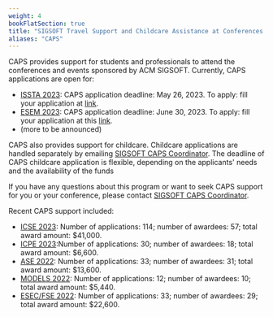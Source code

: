 ```yaml
---
weight: 4
bookFlatSection: true
title: "SIGSOFT Travel Support and Childcare Assistance at Conferences - CAPS"
aliases: "CAPS"
---
```

CAPS provides support for students and professionals to attend the conferences and events sponsored by ACM SIGSOFT. Currently, CAPS applications are open for:

- [ISSTA 2023](https://2023.issta.org/): CAPS application deadline: May 26, 2023. To apply: fill your application at [link](https://survey.alchemer.com/s3/7332515/SIGSOFT-CAPS-Travel-Support-for-ISSTA-2023).
- [ESEM 2023](https://conf.researchr.org/home/esem-2023): CAPS application deadline: June 30, 2023. To apply: fill your application at this [link](https://survey.alchemer.com/s3/7303866/SIGSOFT-CAPS-Travel-Support-for-ESEM-2023).
- (more to be announced)

CAPS also provides support for childcare. Childcare applications are handled separately by emailing [SIGSOFT CAPS Coordinator](mailto:sigsoft_caps@acm.org). The deadline of CAPS childcare application is flexible, depending on the applicants' needs and the availability of the funds

If you have any questions about this program or want to seek CAPS support for you or your conference, please contact [SIGSOFT CAPS Coordinator](mailto:sigsoft_caps@acm.org).

Recent CAPS support included:
- [ICSE 2023](https://conf.researchr.org/home/icse-2023): Number of applications: 114; number of awardees: 57; total award amount: $41,000.
- [ICPE 2023](https://icpe2023.spec.org/):Number of applications: 30; number of awardees: 18; total award amount: $6,600.
- [ASE 2022](https://conf.researchr.org/home/ase-2022): Number of applications: 33; number of awardees: 31; total award amount: $13,600.
- [MODELS 2022](https://conf.researchr.org/home/models-2022): Number of applications: 12; number of awardees: 10; total award amount: $5,440.
- [ESEC/FSE 2022](https://2022.esec-fse.org/): Number of applications: 33; number of awardees: 29; total award amount: $22,600.
